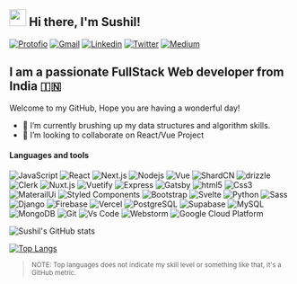 <h2><img src="https://emojis.slackmojis.com/emojis/images/1531849430/4246/blob-sunglasses.gif?1531849430" width="30"/> Hi there, I'm Sushil!</h2>
<a href="https://sushilkamble.vercel.app/" target="_black"><img alt="Protofio" src="https://img.shields.io/badge/My Portfolio-3A84FF?style=for-the-badge&logoColor=white" /></a> 
<a href="mailto:iamsushil303@gmail.com" target="_black"><img alt="Gmail" src="https://img.shields.io/badge/Gmail-EA4335?style=for-the-badge&logo=gmail&logoColor=white" /></a> 
<a href="https://www.linkedin.com/in/sushil-kamble-51b9181a7/" target="_black"><img alt="Linkedin" src="https://img.shields.io/badge/Linkedin-0A66C2?style=for-the-badge&logo=linkedin&logoColor=white" /></a> 
<a href="https://twitter.com/SushilK28005811/" target="_black"><img alt="Twitter" src="https://img.shields.io/badge/Twitter-1A91DA?style=for-the-badge&logo=twitter&logoColor=white" /></a> 
<a href="https://sushil-kamble.medium.com/" target="_black"><img alt="Medium" src="https://img.shields.io/badge/Medium-000000?style=for-the-badge&logo=medium&logoColor=white" /></a> 

## I am a passionate FullStack Web developer from India 🇮🇳
Welcome to my GitHub, Hope you are having a wonderful day!
- 🔭 I’m currently brushing up my data structures and algorithm skills.
- 👯 I’m looking to collaborate on React/Vue Project

<h4>Languages and tools</h4>
<p>
  <img alt="JavaScript" src="https://img.shields.io/badge/JavaScript-F7DF1E?style=for-the-badge&logo=javascript&logoColor=black" />
   <img alt="React" src="https://img.shields.io/badge/-React-61DAFB?style=for-the-badge&logo=react&logoColor=black" />
  <img alt="Next.js" src="https://img.shields.io/badge/Next.js-000000?style=for-the-badge&logo=next.js&logoColor=white" />
  <img alt="Nodejs" src="https://img.shields.io/badge/-Nodejs-43853d?style=for-the-badge&logo=Node.js&logoColor=white" />
  <img alt="Vue" src="https://img.shields.io/badge/Vue.js-35495E?style=for-the-badge&logo=vue.js&logoColor=4FC08D" />
  <img alt="ShardCN" src="https://img.shields.io/badge/shadcn-000?style=for-the-badge&logo=shadcnui&logoColor=#&logoWidth=%23&labelColor=%23" />
  <img alt="drizzle" src="https://img.shields.io/badge/drizzle-000?style=for-the-badge&logo=drizzle&logoColor=#&logoWidth=#&labelColor=#" />
    <img alt="Clerk" src="https://img.shields.io/badge/Clerk-000?style=for-the-badge&logo=clerk&logoColor=#&logoWidth=#&labelColor=#" />
  <img alt="Nuxt.js" src="https://img.shields.io/badge/Nuxt.js-00C58E?style=for-the-badge&logo=nuxt.js&logoColor=white" />
  <img alt="Vuetify" src="https://img.shields.io/badge/-Vuetify-1867C0?style=for-the-badge&logo=Vuetify&logoColor=white" /> 
  <img alt="Express" src="https://img.shields.io/badge/Express-000000?style=for-the-badge&logo=express&logoColor=white" />
  <img alt="Gatsby" src="https://img.shields.io/badge/Gatsby-663399?style=for-the-badge&logo=gatsby&logoColor=white" />
  <img alt="html5" src="https://img.shields.io/badge/-HTML5-E34F26?style=for-the-badge&logo=html5&logoColor=white" />
  <img alt="Css3" src="https://img.shields.io/badge/CSS3-1572B6?style=for-the-badge&logo=css3&logoColor=white" />
  <img alt="MaterailUi" src="https://img.shields.io/badge/MUI-black?style=for-the-badge&logo=mui&logoColor=007fff&logoWidth=#&labelColor=#" />
  <img alt="Styled Components" src="https://img.shields.io/badge/-Styled_Components-db7092?style=for-the-badge&logo=styled-components&logoColor=white" />
  <img alt="Bootstrap" src="https://img.shields.io/badge/-Bootstrap-7952B3?style=for-the-badge&logo=bootstrap&logoColor=white" />
  <img alt="Svelte" src="https://img.shields.io/badge/Svelte-FF3E00?style=for-the-badge&logo=svelte&logoColor=white" />
  <img alt="Python" src="https://img.shields.io/badge/Python-14354C?style=for-the-badge&logo=python&logoColor=white" />
  <img alt="Sass" src="https://img.shields.io/badge/Sass-cc6699?style=for-the-badge&logo=Sass&logoColor=white&logoWidth=#&labelColor=#" />
  <img alt="Django" src="https://img.shields.io/badge/Django-092E20?style=for-the-badge&logo=django&logoColor=white" />
  <img alt="Firebase" src="https://img.shields.io/badge/-Firebase-FFCA28?style=for-the-badge&logo=firebase&logoColor=black" />
<img alt="Vercel" src="https://img.shields.io/badge/Vercel-000000?style=for-the-badge&logo=vercel&logoColor=white" />
  <img alt="PostgreSQL" src="https://img.shields.io/badge/PostgreSQL-336791?style=for-the-badge&logo=postgresql&logoColor=white" />
<img alt="Supabase" src="https://img.shields.io/badge/Supabase-3ECF8E?style=for-the-badge&logo=supabase&logoColor=white" />
  <img alt="MySQL" src="https://img.shields.io/badge/-MySQL-4479A1?style=for-the-badge&logo=mysql&logoColor=white" />
  <img alt="MongoDB" src="https://img.shields.io/badge/-MongoDB-47A248?style=for-the-badge&logo=mongodb&logoColor=white" />
  <img alt="Git" src="https://img.shields.io/badge/Git-F05032?style=for-the-badge&logo=git&logoColor=white" />
  <img alt="Vs Code" src="https://img.shields.io/badge/-Visual%20Studio%20Code-007ACC?style=for-the-badge&logo=Visual%20Studio%20Code&logoColor=white" />
  <img alt="Webstorm" src="https://img.shields.io/badge/Webstorm-000000?style=for-the-badge&logo=webstorm&logoColor=white" />
  <img alt="Google Cloud Platform" src="https://img.shields.io/badge/-Google_Cloud_Platform-1a73e8?style=for-the-badge&logo=google-cloud&logoColor=white" />
</p>

![Sushil's GitHub stats](https://github-readme-stats-two-mu-37.vercel.app/api?username=sushil-kamble&show_icons=true&hide=contribs&theme=dracula)

[![Top Langs](https://github-readme-stats-two-mu-37.vercel.app/api/top-langs/?username=sushil-kamble&layout=compact&theme=dracula)](https://github.com/anuraghazra/github-readme-stats)



> <sub>NOTE: Top languages does not indicate my skill level or something like that, it's a GitHub metric.</sub>
